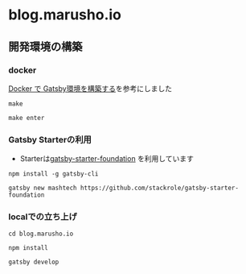 # blog.marusho.io

## 開発環境の構築

### docker

[Docker で Gatsby環境を構築する](https://collapse-natsu.com/post/createEnvForGatsbyWithDocker)を参考にしました

```
make

make enter
```

### Gatsby Starterの利用

- Starterは[gatsby-starter-foundation](https://github.com/stackrole/gatsby-starter-foundation) を利用しています
```
npm install -g gatsby-cli

gatsby new mashtech https://github.com/stackrole/gatsby-starter-foundation

```

### localでの立ち上げ

```
cd blog.marusho.io

npm install

gatsby develop
```
